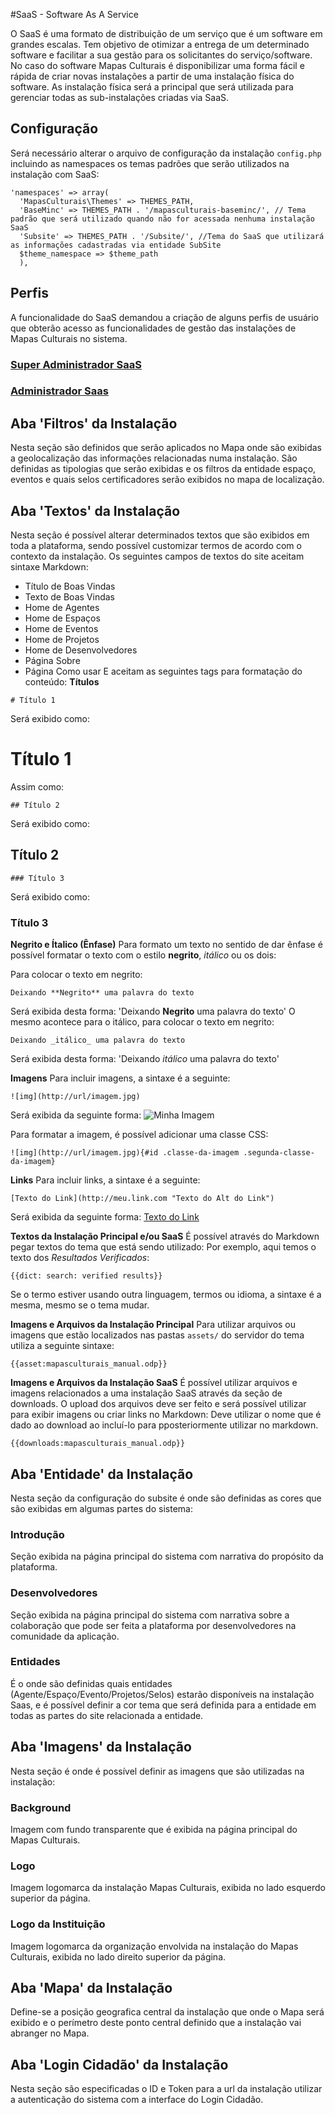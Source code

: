 #SaaS - Software As A Service

O SaaS é uma formato de distribuição de um serviço que é um software em grandes escalas.
Tem objetivo de otimizar a entrega de um determinado software e facilitar a sua gestão para os solicitantes do serviço/software.
No caso do software Mapas Culturais é disponibilizar uma forma fácil e rápida de criar novas instalações a partir de uma instalação física do software.
As instalação física será a principal que será utilizada para gerenciar todas as sub-instalações criadas via SaaS.

## Configuração
Será necessário alterar o arquivo de configuração da instalação ```config.php``` incluindo as namespaces os temas padrões que serão utilizados na instalação com SaaS:
```
'namespaces' => array(
  'MapasCulturais\Themes' => THEMES_PATH,
  'BaseMinc' => THEMES_PATH . '/mapasculturais-baseminc/', // Tema padrão que será utilizado quando não for acessada nenhuma instalação SaaS
  'Subsite' => THEMES_PATH . '/Subsite/', //Tema do SaaS que utilizará as informações cadastradas via entidade SubSite
  $theme_namespace => $theme_path
  ),
```

## Perfis
A funcionalidade do SaaS demandou a criação de alguns perfis de usuário que obterão acesso as funcionalidades de gestão das instalações de Mapas Culturais no sistema.

### [Super Administrador SaaS](https://github.com/hacklabr/mapasculturais/blob/devel-SaaS/documentation/docs/mc_user_profiles.md#saas-super-administrador)

### [Administrador Saas](https://github.com/hacklabr/mapasculturais/blob/devel-SaaS/documentation/docs/mc_user_profiles.md#saas-administrador)

## Aba 'Filtros' da Instalação
Nesta seção são definidos que serão aplicados no Mapa onde são exibidas a geolocalização das informações relacionadas numa instalação. São definidas as tipologias que serão exibidas e os filtros da entidade espaço, eventos e quais selos certificadores serão exibidos no mapa de localização.

## Aba 'Textos' da Instalação
Nesta seção é possível alterar determinados textos que são exibidos em toda a plataforma, sendo possível customizar termos de acordo com o contexto da instalação.
Os seguintes campos de textos do site aceitam sintaxe Markdown:
* Título de Boas Vindas
* Texto de Boas Vindas
* Home de Agentes
* Home de Espaços
* Home de Eventos
* Home de Projetos
* Home de Desenvolvedores
* Página Sobre
* Página Como usar
E aceitam as seguintes tags para formatação do conteúdo:
**Títulos**

```
# Título 1
```
Será exibido como:
# Título 1

Assim como:
```
## Título 2
```
Será exibido como:
## Título 2

```
### Título 3
```
Será exibido como:
### Título 3

**Negrito e Ítalico (Ênfase)**
Para formato um texto no sentido de dar ênfase é possível formatar o texto com o estilo **negrito**, _itálico_ ou os dois:

Para colocar o texto em negrito:
```
Deixando **Negrito** uma palavra do texto
```
Será exibida desta forma:
'Deixando **Negrito** uma palavra do texto'
O mesmo acontece para o itálico, para colocar o texto em negrito:
```
Deixando _itálico_ uma palavra do texto
```
Será exibida desta forma:
'Deixando _itálico_ uma palavra do texto'

**Imagens**
Para incluir imagens, a sintaxe é a seguinte:
```
![img](http://url/imagem.jpg)
```
Será exibida da seguinte forma:
![Minha Imagem](https://raw.githubusercontent.com/hacklabr/mapasculturais/master/src/protected/application/themes/BaseV1/assets/img/agrupador-agente.png)

Para formatar a imagem, é possível adicionar uma classe CSS:
```
![img](http://url/imagem.jpg){#id .classe-da-imagem .segunda-classe-da-imagem}
```

**Links**
Para incluir links, a sintaxe é a seguinte:
```
[Texto do Link](http://meu.link.com "Texto do Alt do Link")
```
Será exibida da seguinte forma:
[Texto do Link](http://meu.link.com "Texto do Alt do Link")

**Textos da Instalação Principal e/ou SaaS**
É possível através do Markdown pegar textos do tema que está sendo utilizado:
Por exemplo, aqui temos o texto dos _Resultados Verificados_:
```
{{dict: search: verified results}}
```
Se o termo estiver usando outra linguagem, termos ou idioma, a sintaxe é a mesma, mesmo se o tema mudar.

**Imagens e Arquivos da Instalação Principal**
Para utilizar arquivos ou imagens que estão localizados nas pastas `assets/` do servidor do tema utiliza a seguinte sintaxe:
```
{{asset:mapasculturais_manual.odp}}
```

**Imagens e Arquivos da Instalação SaaS**
É possível utilizar arquivos e imagens relacionados a uma instalação SaaS através da seção de downloads. O upload dos arquivos deve ser feito e será possível utilizar para exibir imagens ou criar links no Markdown:
Deve utilizar o nome que é dado ao download ao incluí-lo para pposteriormente utilizar no markdown.
```
{{downloads:mapasculturais_manual.odp}}
```


## Aba 'Entidade' da Instalação
Nesta seção da configuração do subsite é onde são definidas as cores que são exibidas em algumas partes do sistema:
### Introdução
Seção exibida na página principal do sistema com narrativa do propósito da plataforma.
### Desenvolvedores
Seção exibida na página principal do sistema com narrativa sobre a colaboração que pode ser feita a plataforma por desenvolvedores na comunidade da aplicação.
### Entidades
É o onde são definidas quais entidades (Agente/Espaço/Evento/Projetos/Selos) estarão disponíveis na instalação Saas, e é possível definir a cor tema que será definida para a entidade em todas as partes do site relacionada a entidade.

## Aba 'Imagens' da Instalação
Nesta seção é onde é possível definir as imagens que são utilizadas na instalação:
### Background
Imagem com fundo transparente que é exibida na página principal do Mapas Culturais.
### Logo
Imagem logomarca da instalação Mapas Culturais, exibida no lado esquerdo superior da página.
### Logo da Instituição
Imagem logomarca da organização envolvida na instalação do Mapas Culturais, exibida no lado direito superior da página.


## Aba 'Mapa' da Instalação
Define-se a posição geografica central da instalação que onde o Mapa será exibido e o perímetro deste ponto central definido que a instalação vai abranger no Mapa.

## Aba 'Login Cidadão' da Instalação
Nesta seção são especificadas o ID e Token para a url da instalação utilizar a autenticação do sistema com a interface do Login Cidadão.
